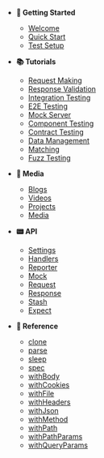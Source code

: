 - **🚀 Getting Started**
  - [Welcome](welcome.md)
  - [Quick Start](quick-start.md)
  - [Test Setup](test-setup.md)

- **📚 Tutorials**
  - [Request Making](request-making.md)
  - [Response Validation](response-validation.md)
  - [Integration Testing](integration-testing.md)
  - [E2E Testing](e2e-testing.md)
  - [Mock Server](mock-server.md)
  - [Component Testing](component-testing.md)
  - [Contract Testing](contract-testing.md)
  - [Data Management](data-management.md)
  - [Matching](matching.md)
  - [Fuzz Testing](fuzz-testing.md)

- **📙 Media**
  - [Blogs](blogs.md)
  - [Videos](videos.md)
  - [Projects](projects.md)
  - [Media](media.md)

- **📟 API**
  - [Settings](api-settings.md)
  - [Handlers](api-handlers.md)
  - [Reporter](api-reporter.md)
  - [Mock](api-mock.md)
  - [Request](api-request.md)
  - [Response](api-response.md)
  - [Stash](api-stash.md)
  - [Expect](api-expect.md)

- **🧩 Reference**
  - [clone](reference/clone.md)
  - [parse](reference/parse.md)
  - [sleep](reference/sleep.md)
  - [spec](reference/spec.md)
  - [withBody](reference/withBody.md)
  - [withCookies](reference/withCookies.md)
  - [withFile](reference/withFile.md)
  - [withHeaders](reference/withHeaders.md)
  - [withJson](reference/withJson.md)
  - [withMethod](reference/withMethod.md)
  - [withPath](reference/withPath.md)
  - [withPathParams](reference/withPathParams.md)
  - [withQueryParams](reference/withQueryParams.md)